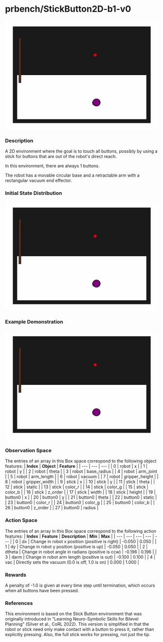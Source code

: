 # prbench/StickButton2D-b1-v0
![random action GIF](assets/random_action_gifs/StickButton2D-b1.gif)

### Description
A 2D environment where the goal is to touch all buttons, possibly by using a stick for buttons that are out of the robot's direct reach.

In this environment, there are always 1 buttons.

The robot has a movable circular base and a retractable arm with a rectangular vacuum end effector.

### Initial State Distribution
![initial state GIF](assets/initial_state_gifs/StickButton2D-b1.gif)

### Example Demonstration
![demo GIF](assets/demo_gifs/StickButton2D-b1/StickButton2D-b1_seed0_1752262180.gif)

### Observation Space
The entries of an array in this Box space correspond to the following object features:
| **Index** | **Object** | **Feature** |
| --- | --- | --- |
| 0 | robot | x |
| 1 | robot | y |
| 2 | robot | theta |
| 3 | robot | base_radius |
| 4 | robot | arm_joint |
| 5 | robot | arm_length |
| 6 | robot | vacuum |
| 7 | robot | gripper_height |
| 8 | robot | gripper_width |
| 9 | stick | x |
| 10 | stick | y |
| 11 | stick | theta |
| 12 | stick | static |
| 13 | stick | color_r |
| 14 | stick | color_g |
| 15 | stick | color_b |
| 16 | stick | z_order |
| 17 | stick | width |
| 18 | stick | height |
| 19 | button0 | x |
| 20 | button0 | y |
| 21 | button0 | theta |
| 22 | button0 | static |
| 23 | button0 | color_r |
| 24 | button0 | color_g |
| 25 | button0 | color_b |
| 26 | button0 | z_order |
| 27 | button0 | radius |


### Action Space
The entries of an array in this Box space correspond to the following action features:
| **Index** | **Feature** | **Description** | **Min** | **Max** |
| --- | --- | --- | --- | --- |
| 0 | dx | Change in robot x position (positive is right) | -0.050 | 0.050 |
| 1 | dy | Change in robot y position (positive is up) | -0.050 | 0.050 |
| 2 | dtheta | Change in robot angle in radians (positive is ccw) | -0.196 | 0.196 |
| 3 | darm | Change in robot arm length (positive is out) | -0.100 | 0.100 |
| 4 | vac | Directly sets the vacuum (0.0 is off, 1.0 is on) | 0.000 | 1.000 |


### Rewards
A penalty of -1.0 is given at every time step until termination, which occurs when all buttons have been pressed.


### References
This environment is based on the Stick Button environment that was originally introduced in "Learning Neuro-Symbolic Skills for Bilevel Planning" (Silver et al., CoRL 2022). This version is simplified in that the robot or stick need only make contact with a button to press it, rather than explicitly pressing. Also, the full stick works for pressing, not just the tip.
